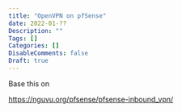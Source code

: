 ```yaml
---
title: "OpenVPN on pfSense"
date: 2022-01-??
Description: ""
Tags: []
Categories: []
DisableComments: false
Draft: true
---
```


Base this on

https://nguvu.org/pfsense/pfsense-inbound_vpn/



